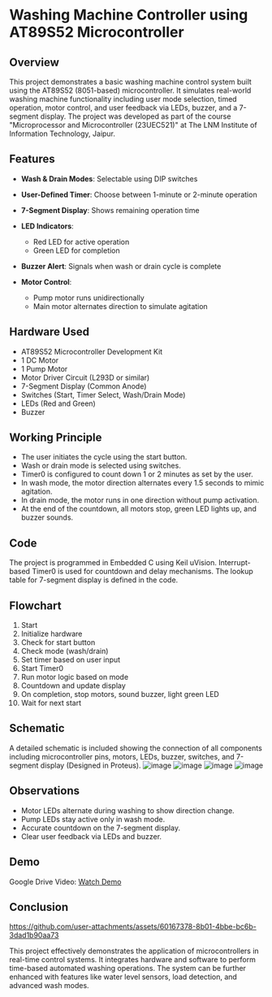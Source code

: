# Washing Machine Controller using AT89S52 Microcontroller

## Overview

This project demonstrates a basic washing machine control system built using the AT89S52 (8051-based) microcontroller. It simulates real-world washing machine functionality including user mode selection, timed operation, motor control, and user feedback via LEDs, buzzer, and a 7-segment display. The project was developed as part of the course "Microprocessor and Microcontroller (23UEC521)" at The LNM Institute of Information Technology, Jaipur.

## Features

* **Wash & Drain Modes**: Selectable using DIP switches
* **User-Defined Timer**: Choose between 1-minute or 2-minute operation
* **7-Segment Display**: Shows remaining operation time
* **LED Indicators**:

  * Red LED for active operation
  * Green LED for completion
* **Buzzer Alert**: Signals when wash or drain cycle is complete
* **Motor Control**:

  * Pump motor runs unidirectionally
  * Main motor alternates direction to simulate agitation

## Hardware Used

* AT89S52 Microcontroller Development Kit
* 1 DC Motor
* 1 Pump Motor
* Motor Driver Circuit (L293D or similar)
* 7-Segment Display (Common Anode)
* Switches (Start, Timer Select, Wash/Drain Mode)
* LEDs (Red and Green)
* Buzzer

## Working Principle

* The user initiates the cycle using the start button.
* Wash or drain mode is selected using switches.
* Timer0 is configured to count down 1 or 2 minutes as set by the user.
* In wash mode, the motor direction alternates every 1.5 seconds to mimic agitation.
* In drain mode, the motor runs in one direction without pump activation.
* At the end of the countdown, all motors stop, green LED lights up, and buzzer sounds.

## Code

The project is programmed in Embedded C using Keil uVision. Interrupt-based Timer0 is used for countdown and delay mechanisms. The lookup table for 7-segment display is defined in the code.

## Flowchart

1. Start
2. Initialize hardware
3. Check for start button
4. Check mode (wash/drain)
5. Set timer based on user input
6. Start Timer0
7. Run motor logic based on mode
8. Countdown and update display
9. On completion, stop motors, sound buzzer, light green LED
10. Wait for next start

## Schematic

A detailed schematic is included showing the connection of all components including microcontroller pins, motors, LEDs, buzzer, switches, and 7-segment display (Designed in Proteus).
![image](https://github.com/user-attachments/assets/0efca8c5-6700-4e20-901f-a07b6090e33b)
![image](https://github.com/user-attachments/assets/95d6325f-8410-464c-b9a5-7c29e81cb6c1)
![image](https://github.com/user-attachments/assets/ec6e2213-2020-48ee-8944-38cffe43f652)
![image](https://github.com/user-attachments/assets/3826c97c-a886-437c-889a-a8c26329679f)

## Observations

* Motor LEDs alternate during washing to show direction change.
* Pump LEDs stay active only in wash mode.
* Accurate countdown on the 7-segment display.
* Clear user feedback via LEDs and buzzer.

## Demo

Google Drive Video: [Watch Demo](https://drive.google.com/drive/folders/1XF8qKyP70dnDR9mSEmPnZh9QJ4AQSphG?usp=sharing)

## Conclusion

https://github.com/user-attachments/assets/60167378-8b01-4bbe-bc6b-3dad1b90aa73



This project effectively demonstrates the application of microcontrollers in real-time control systems. It integrates hardware and software to perform time-based automated washing operations. The system can be further enhanced with features like water level sensors, load detection, and advanced wash modes.

